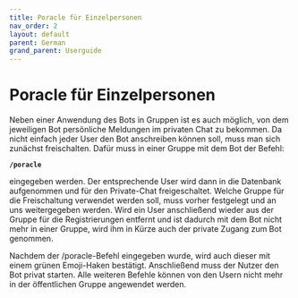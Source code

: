 ```yaml
---
title: Poracle für Einzelpersonen
nav_order: 2
layout: default
parent: German
grand_parent: Userguide
---
```


# Poracle für Einzelpersonen
Neben einer Anwendung des Bots in Gruppen ist es auch möglich, von dem jeweiligen Bot persönliche Meldungen im privaten Chat zu bekommen. Da nicht einfach jeder User den Bot anschreiben können soll, muss man sich zunächst freischalten. Dafür muss in einer Gruppe mit dem Bot der Befehl:

**`/poracle`**

eingegeben werden. Der entsprechende User wird dann in die Datenbank aufgenommen und für den Private-Chat freigeschaltet.
Welche Gruppe für die Freischaltung verwendet werden soll, muss vorher festgelegt und an uns weitergegeben werden. Wird ein User anschließend wieder aus der Gruppe für die Registrierungen entfernt und ist dadurch mit dem Bot nicht mehr in einer Gruppe, wird ihm in Kürze auch der private Zugang zum Bot genommen.

Nachdem der /poracle-Befehl eingegeben wurde, wird auch dieser mit einem grünen Emoji-Haken bestätigt. Anschließend muss der Nutzer den Bot privat starten. Alle weiteren Befehle können von den Usern nicht mehr in der öffentlichen Gruppe angewendet werden.
